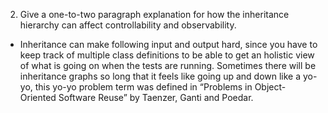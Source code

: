 ﻿

2. Give a one-to-two paragraph explanation for how the inheritance hierarchy can affect controllability and observability.

- Inheritance can make following input and output hard, since you have to keep track of multiple class definitions to be able to get an holistic view of what is going on when the tests are running. Sometimes there will be inheritance graphs so long that it feels like going up and down like a yo-yo, this yo-yo problem term was defined in “Problems in Object-Oriented Software Reuse” by Taenzer, Ganti and Poedar.
